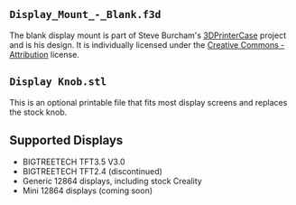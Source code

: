 ## `Display_Mount_-_Blank.f3d`

The blank display mount is part of Steve Burcham's [3DPrinterCase](https://www.thingiverse.com/thing:3999751) project and is his design. It is individually licensed under the [Creative Commons - Attribution](https://creativecommons.org/licenses/by/4.0/) license.

## `Display Knob.stl`

This is an optional printable file that fits most display screens and replaces the stock knob.

## Supported Displays

- BIGTREETECH TFT3.5 V3.0
- BIGTREETECH TFT2.4 (discontinued)
- Generic 12864 displays, including stock Creality
- Mini 12864 displays (coming soon)